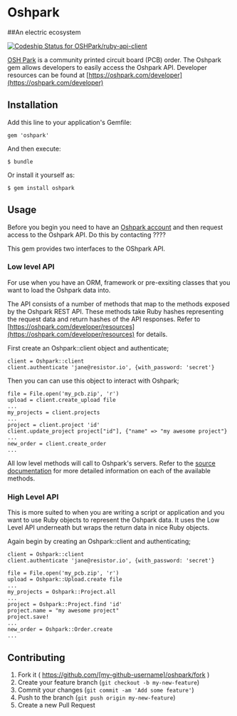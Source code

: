 # Oshpark
##An electric ecosystem

[ ![Codeship Status for OSHPark/ruby-api-client](https://codeship.io/projects/a0abc8d0-d247-0131-3eb6-7653b9bc7be9/status?branch=master)](https://codeship.io/projects/23318)

[OSH Park](https://oshpark.com) is a community printed circuit board (PCB) order.
The Oshpark gem allows developers to easily access the Oshpark API. Developer resources can be found at [https://oshpark.com/developer](https://oshpark.com/developer)

## Installation

Add this line to your application's Gemfile:

    gem 'oshpark'

And then execute:

    $ bundle

Or install it yourself as:

    $ gem install oshpark

## Usage

Before you begin you need to have an [Oshpark account](http://oshpark.com/users/sign_up) and then request access to the Oshpark API. Do this by contacting ????

This gem provides two interfaces to the OShpark API.

### Low level API

For use when you have an ORM, framework or pre-exsiting classes that you want to load the Oshpark data into.

The API consists of a number of methods that map to the methods exposed by the Oshpark REST API. These methods take Ruby hashes representing the request data and return hashes of the API responses. Refer to [https://oshpark.com/developer/resources](https://oshpark.com/developer/resources) for details.

First create an Oshpark::client object and authenticate;

    client = Oshpark::client
    client.authenticate 'jane@resistor.io', {with_password: 'secret'}

Then you can can use this object to interact with Oshpark;

    file = File.open('my_pcb.zip', 'r')
    upload = client.create_upload file
    ...
    my_projects = client.projects
    ...
    project = client.project 'id'
    client.update_project project["id"], {"name" => "my awesome project"}
    ...
    new_order = client.create_order
    ...

All low level methods will call to Oshpark's servers. Refer to the [source documentation](http://www.rubydoc.info/github/OSHPark/ruby-api-client/master) for more detailed information on each of the available methods.

### High Level API

This is more suited to when you are writing a script or application and you want to use Ruby objects to represent the Oshpark data. It uses the Low Level API underneath but wraps the return data in nice Ruby objects.

Again begin by creating an Oshpark::client and authenticating;

    client = Oshpark::client
    client.authenticate 'jane@resistor.io', {with_password: 'secret'}

    file = File.open('my_pcb.zip', 'r')
    upload = Oshpark::Upload.create file
    ...
    my_projects = Oshpark::Project.all
    ...
    project = Oshpark::Project.find 'id'
    project.name = "my awesome project"
    project.save!
    ...
    new_order = Oshpark::Order.create
    ...


## Contributing

1. Fork it ( https://github.com/[my-github-username]/oshpark/fork )
2. Create your feature branch (`git checkout -b my-new-feature`)
3. Commit your changes (`git commit -am 'Add some feature'`)
4. Push to the branch (`git push origin my-new-feature`)
5. Create a new Pull Request


